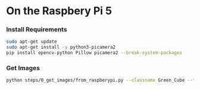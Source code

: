 # On the Raspbery Pi 5

### Install Requirements
```bash
sudo apt-get update
sudo apt-get install -y python3-picamera2 
pip install opencv-python Pillow picamera2 --break-system-packages
```

### Get Images
```bash
python steps/0_get_images/from_raspberypi.py --classname Green_Cube --total_pictures 100 --onkeypress
```
<!-- # Get Images
python from_raspberypi.py --classname Green_Cube --total_pictures 100 -->
